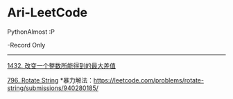 # Ari-LeetCode
PythonAlmost :P

-Record Only

---------------------------------

[1432. 改变一个整数所能得到的最大差值](https://leetcode.com/problems/max-difference-you-can-get-from-changing-an-integer/submissions/938708839/)

[796. Rotate String](https://leetcode.com/problems/rotate-string/submissions/940274455/) *暴力解法：https://leetcode.com/problems/rotate-string/submissions/940280185/
